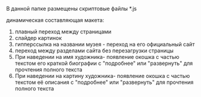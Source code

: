 В данной папке размещены скриптовые файлы *.js

динамическая составляющая макета:
1. плавный переход между страницами  
3. слайдер картинок
4. гипперссылка на названии музея - переход на его официальный сайт
5. переход между разделами сайта без перезагрузки страницы 
7. При наведении на имя художника- появление окошка с частью текстом его краткой биографии с "подробнее" или "развернуть" для прочтения полного текста
8. При наведении на картину художника- появление окошка с частью текстом её описания с "подробнее" или "развернуть" для прочтения полного текста